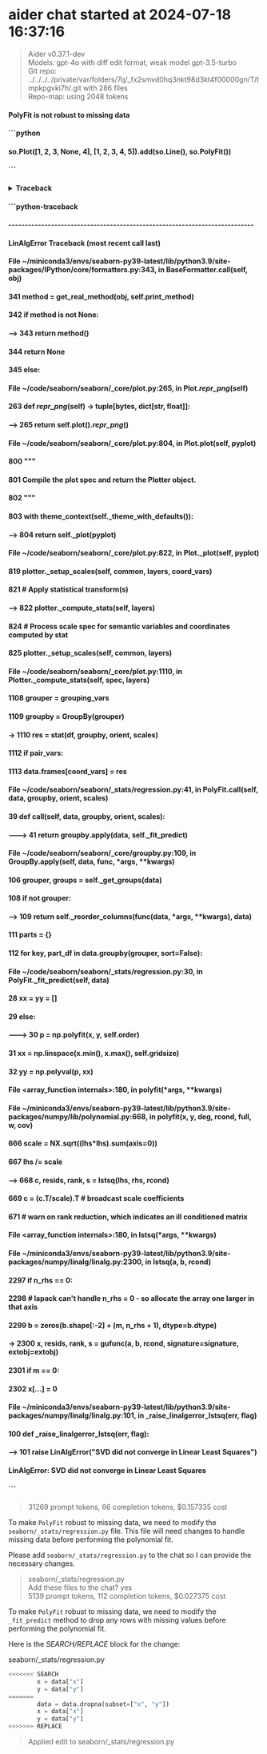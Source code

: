 
# aider chat started at 2024-07-18 16:37:16

> Aider v0.37.1-dev  
> Models: gpt-4o with diff edit format, weak model gpt-3.5-turbo  
> Git repo: ../../../../private/var/folders/7q/_fx2smvd0hq3nkt98d3kt4f00000gn/T/tmpkpgvki7h/.git with 286 files  
> Repo-map: using 2048 tokens  

#### PolyFit is not robust to missing data  
#### ```python  
#### so.Plot([1, 2, 3, None, 4], [1, 2, 3, 4, 5]).add(so.Line(), so.PolyFit())  
#### ```  
####   
#### <details><summary>Traceback</summary>  
####   
#### ```python-traceback  
#### ---------------------------------------------------------------------------  
#### LinAlgError                               Traceback (most recent call last)  
#### File ~/miniconda3/envs/seaborn-py39-latest/lib/python3.9/site-packages/IPython/core/formatters.py:343, in BaseFormatter.__call__(self, obj)  
####     341     method = get_real_method(obj, self.print_method)  
####     342     if method is not None:  
#### --> 343         return method()  
####     344     return None  
####     345 else:  
####   
#### File ~/code/seaborn/seaborn/_core/plot.py:265, in Plot._repr_png_(self)  
####     263 def _repr_png_(self) -> tuple[bytes, dict[str, float]]:  
#### --> 265     return self.plot()._repr_png_()  
####   
#### File ~/code/seaborn/seaborn/_core/plot.py:804, in Plot.plot(self, pyplot)  
####     800 """  
####     801 Compile the plot spec and return the Plotter object.  
####     802 """  
####     803 with theme_context(self._theme_with_defaults()):  
#### --> 804     return self._plot(pyplot)  
####   
#### File ~/code/seaborn/seaborn/_core/plot.py:822, in Plot._plot(self, pyplot)  
####     819 plotter._setup_scales(self, common, layers, coord_vars)  
####     821 # Apply statistical transform(s)  
#### --> 822 plotter._compute_stats(self, layers)  
####     824 # Process scale spec for semantic variables and coordinates computed by stat  
####     825 plotter._setup_scales(self, common, layers)  
####   
#### File ~/code/seaborn/seaborn/_core/plot.py:1110, in Plotter._compute_stats(self, spec, layers)  
####    1108     grouper = grouping_vars  
####    1109 groupby = GroupBy(grouper)  
#### -> 1110 res = stat(df, groupby, orient, scales)  
####    1112 if pair_vars:  
####    1113     data.frames[coord_vars] = res  
####   
#### File ~/code/seaborn/seaborn/_stats/regression.py:41, in PolyFit.__call__(self, data, groupby, orient, scales)  
####      39 def __call__(self, data, groupby, orient, scales):  
#### ---> 41     return groupby.apply(data, self._fit_predict)  
####   
#### File ~/code/seaborn/seaborn/_core/groupby.py:109, in GroupBy.apply(self, data, func, *args, **kwargs)  
####     106 grouper, groups = self._get_groups(data)  
####     108 if not grouper:  
#### --> 109     return self._reorder_columns(func(data, *args, **kwargs), data)  
####     111 parts = {}  
####     112 for key, part_df in data.groupby(grouper, sort=False):  
####   
#### File ~/code/seaborn/seaborn/_stats/regression.py:30, in PolyFit._fit_predict(self, data)  
####      28     xx = yy = []  
####      29 else:  
#### ---> 30     p = np.polyfit(x, y, self.order)  
####      31     xx = np.linspace(x.min(), x.max(), self.gridsize)  
####      32     yy = np.polyval(p, xx)  
####   
#### File <__array_function__ internals>:180, in polyfit(*args, **kwargs)  
####   
#### File ~/miniconda3/envs/seaborn-py39-latest/lib/python3.9/site-packages/numpy/lib/polynomial.py:668, in polyfit(x, y, deg, rcond, full, w, cov)  
####     666 scale = NX.sqrt((lhs*lhs).sum(axis=0))  
####     667 lhs /= scale  
#### --> 668 c, resids, rank, s = lstsq(lhs, rhs, rcond)  
####     669 c = (c.T/scale).T  # broadcast scale coefficients  
####     671 # warn on rank reduction, which indicates an ill conditioned matrix  
####   
#### File <__array_function__ internals>:180, in lstsq(*args, **kwargs)  
####   
#### File ~/miniconda3/envs/seaborn-py39-latest/lib/python3.9/site-packages/numpy/linalg/linalg.py:2300, in lstsq(a, b, rcond)  
####    2297 if n_rhs == 0:  
####    2298     # lapack can't handle n_rhs = 0 - so allocate the array one larger in that axis  
####    2299     b = zeros(b.shape[:-2] + (m, n_rhs + 1), dtype=b.dtype)  
#### -> 2300 x, resids, rank, s = gufunc(a, b, rcond, signature=signature, extobj=extobj)  
####    2301 if m == 0:  
####    2302     x[...] = 0  
####   
#### File ~/miniconda3/envs/seaborn-py39-latest/lib/python3.9/site-packages/numpy/linalg/linalg.py:101, in _raise_linalgerror_lstsq(err, flag)  
####     100 def _raise_linalgerror_lstsq(err, flag):  
#### --> 101     raise LinAlgError("SVD did not converge in Linear Least Squares")  
####   
#### LinAlgError: SVD did not converge in Linear Least Squares  
####   
#### ```  
####   
#### </details>  
> 31269 prompt tokens, 66 completion tokens, $0.157335 cost  

To make `PolyFit` robust to missing data, we need to modify the `seaborn/_stats/regression.py` file. This file will need changes to handle missing data before performing the polynomial fit.

Please add `seaborn/_stats/regression.py` to the chat so I can provide the necessary changes.

> seaborn/_stats/regression.py  
> Add these files to the chat? yes  
> 5139 prompt tokens, 112 completion tokens, $0.027375 cost  

To make `PolyFit` robust to missing data, we need to modify the `_fit_predict` method to drop any rows with missing values before performing the polynomial fit.

Here is the *SEARCH/REPLACE* block for the change:

seaborn/_stats/regression.py
```python
<<<<<<< SEARCH
        x = data["x"]
        y = data["y"]
=======
        data = data.dropna(subset=["x", "y"])
        x = data["x"]
        y = data["y"]
>>>>>>> REPLACE
```

> Applied edit to seaborn/_stats/regression.py  

